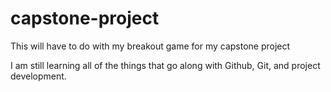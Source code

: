 # capstone-project
This will have to do with my breakout game for my capstone project

I am still learning all of the things that go along with Github, Git, and project development. 
